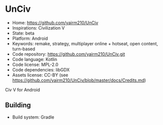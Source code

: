 # UnCiv

- Home: https://github.com/yairm210/UnCiv
- Inspirations: Civilization V
- State: beta
- Platform: Android
- Keywords: remake, strategy, multiplayer online + hotseat, open content, turn-based
- Code repository: https://github.com/yairm210/UnCiv.git
- Code language: Kotlin
- Code license: MPL-2.0
- Code dependencies: libGDX
- Assets license: CC-BY (see https://github.com/yairm210/UnCiv/blob/master/docs/Credits.md)

Civ V for Android

## Building

- Build system: Gradle
